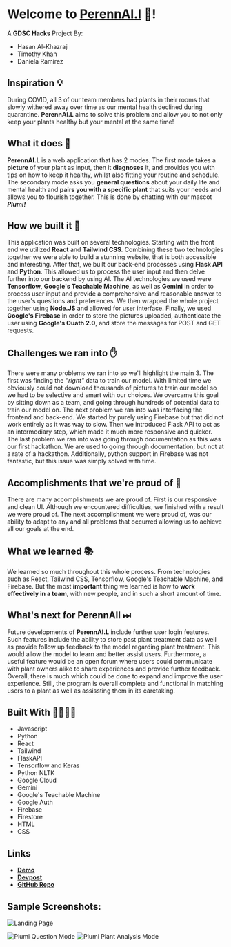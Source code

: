 # Welcome to [PerennAI.l](https://drive.google.com/file/d/1Ql_9tgLplD0mfIDXz2Jc5YI31Y0Gt1jQ/view?usp=drive_link) 🌱!
A **GDSC Hacks** Project By:
- Hasan Al-Khazraji
- Timothy Khan
- Daniela Ramirez

## Inspiration 💡
During COVID, all 3 of our team members had plants in their rooms that slowly withered away over time as our mental health declined during quarantine. **PerennAI.L** aims to solve this problem and allow you to not only keep your plants healthy but your mental at the same time!

## What it does 🧐

**PerennAI.L** is a web application that has 2 modes. The first mode takes a **picture** of your plant as input, then it **diagnoses** it, and provides you with tips on how to keep it healthy, whilst also fitting your routine and schedule. The secondary mode asks you **general questions** about your daily life and mental health and **pairs you with a specific plant** that suits your needs and allows you to flourish together. This is done by chatting with our mascot ***Plumi!***

## How we built it 🔨

This application was built on several technologies. Starting with the front end we utilized **React** and **Tailwind CSS**. Combining these two technologies together we were able to build a stunning website, that is both accessible and interesting. After that, we built our back-end processes using **Flask API** and **Python**. This allowed us to process the user input and then delve further into our backend by using AI. The AI technologies we used were **Tensorflow**, **Google's Teachable Machine**, as well as **Gemini** in order to process user input and provide a comprehensive and reasonable answer to the user's questions and preferences. We then wrapped the whole project together using **Node.JS** and allowed for user interface. Finally, we used **Google's Firebase** in order to store the pictures uploaded, authenticate the user using **Google's Ouath 2.0**, and store the messages for POST and GET requests.

## Challenges we ran into ✋

There were many problems we ran into so we'll highlight the main 3. The first was finding the *"right"* data to train our model. With limited time we obviously could not download thousands of pictures to train our model so we had to be selective and smart with our choices. We overcame this goal by sitting down as a team, and going through hundreds of potential data to train our model on. The next problem we ran into was interfacing the frontend and back-end. We started by purely using Firebase but that did not work entirely as it was way to slow. Then we introduced Flask API to act as an intermediary step, which made it much more responsive and quicker. The last problem we ran into was going through documentation as this was our first hackathon. We are used to going through documentation, but not at a rate of a hackathon. Additionally, python support in Firebase was not fantastic, but this issue was simply solved with time.

## Accomplishments that we're proud of 🏅

There are many accomplishments we are proud of. First is our responsive and clean UI. Although we encountered difficulties, we finished with a result we were proud of. The next accomplishment we were proud of, was our ability to adapt to any and all problems that occurred allowing us to achieve all our goals at the end.

## What we learned 📚

We learned so much throughout this whole process. From technologies such as React, Tailwind CSS, Tensorflow, Google's Teachable Machine, and Firebase. But the most **important** thing we learned is how to **work effectively in a team**, with new people, and in such a short amount of time.

## What's next for PerennAIl ⏭

Future developments of **PerennAI.L** include further user login features. Such features include the ability to store past plant treatment data as well as provide follow up feedback to the model regarding plant treatment. This would allow the model to learn and better assist users. Furthermore, a useful feature would be an open forum where users could communicate with plant owners alike to share experiences and provide further feedback. Overall, there is much which could be done to expand and improve the user experience. Still, the program is overall complete and functional in matching users to a plant as well as assissting them in its caretaking.


## Built With 👷‍♂️👷‍♀️

- Javascript
- Python
- React
- Tailwind
- FlaskAPI
- Tensorflow and Keras
- Python NLTK
- Google Cloud
- Gemini
- Google's Teachable Machine
- Google Auth
- Firebase
- Firestore
- HTML
- CSS

## Links

- [**Demo**](https://drive.google.com/file/d/1Ql_9tgLplD0mfIDXz2Jc5YI31Y0Gt1jQ/view?usp=drive_link)
- [**Devpost**](https://devpost.com/software/perennail)
- [**GitHub Repo**](https://github.com/Hasan-Al-Khazraji/perennail)

## Sample Screenshots:
![Landing Page](https://github.com/Hasan-Al-Khazraji/perennail/assets/37431365/1e744a2b-3db7-4f63-ac12-f4cce1c593b0)

![Plumi Question Mode](https://github.com/Hasan-Al-Khazraji/perennail/assets/37431365/fdcb49fd-2aba-49ac-9499-670f359fd602)
![Plumi Plant Analysis Mode](https://github.com/Hasan-Al-Khazraji/perennail/assets/37431365/f18c9721-d9bb-405b-a15b-f4b4ce135e78)
